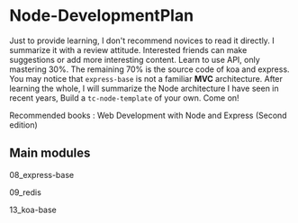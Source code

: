 # Node-DevelopmentPlan

Just to provide learning, I don't recommend novices to read it directly. I summarize it with a review attitude. Interested friends can make suggestions or add more interesting content. Learn to use API, only mastering 30%. The remaining 70% is the source code of koa and express. You may notice that `express-base` is not a familiar **MVC** architecture. After learning the whole, I will summarize the Node architecture I have seen in recent years, Build a `tc-node-template` of your own. Come on!

Recommended books : Web Development with Node and Express (Second edition)

## Main modules

08_express-base

09_redis 

13_koa-base

